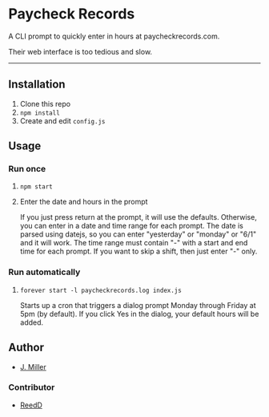 # Paycheck Records

A CLI prompt to quickly enter in hours at paycheckrecords.com.

Their web interface is too tedious and slow.

---

## Installation

1. Clone this repo
2. ```npm install```
3. Create and edit ```config.js```

## Usage

### Run once

1. ```npm start```
2. Enter the date and hours in the prompt

	If you just press return at the prompt, it will use the defaults. Otherwise, you can enter in a date and time range for each prompt. The date is parsed using datejs, so you can enter "yesterday" or "monday" or "6/1" and it will work. The time range must contain "-" with a start and end time for each prompt. If you want to skip a shift, then just enter "-" only.

### Run automatically

1. ```forever start -l paycheckrecords.log index.js```

	Starts up a cron that triggers a dialog prompt Monday through Friday at 5pm (by default). If you click Yes in the dialog, your default hours will be added.

## Author

* [J. Miller](https://github.com/jmillerdesign)

### Contributor

* [ReedD](https://github.com/ReedD)

